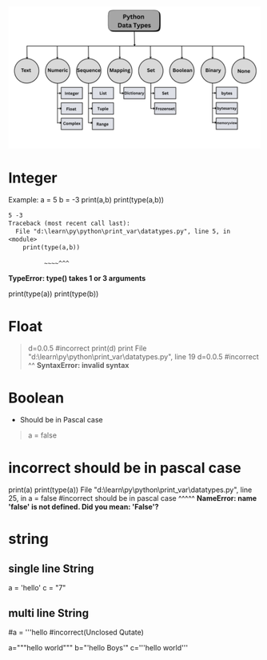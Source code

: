 ![Data Types](/imgs/Python-data-types.webp)

# Integer
Example:
a = 5
b = -3
print(a,b)
print(type(a,b))
```
5 -3
Traceback (most recent call last):
  File "d:\learn\py\python\print_var\datatypes.py", line 5, in <module>
    print(type(a,b))

          ~~~~^^^
```
__TypeError: type() takes 1 or 3 arguments__

print(type(a))
print(type(b))

# Float
> d=0.0.5 #incorrect
print(d)
print
File "d:\learn\py\python\print_var\datatypes.py", line 19
    d=0.0.5 #incorrect
         ^^
__SyntaxError: invalid syntax__

# Boolean
* Should be in Pascal case
> a = false 
# incorrect should be in pascal case
print(a)
print(type(a))
File "d:\learn\py\python\print_var\datatypes.py", line 25, in <module>
    a = false #incorrect should be in pascal case
        ^^^^^
__NameError: name 'false' is not defined. Did you mean: 'False'?__

# string
## single line String
a = 'hello'
c = "7"

## multi line String
#a = '''hello    #incorrect(Unclosed Qutate)

a="""hello
world"""
b="'hello  Boys'"
c='''hello
world'''